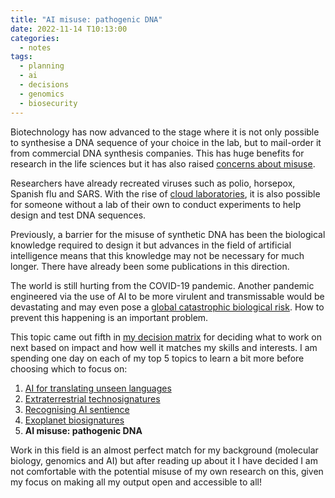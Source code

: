 ```yaml
---
title: "AI misuse: pathogenic DNA"
date: 2022-11-14 T10:13:00
categories:
  - notes
tags:
  - planning
  - ai
  - decisions
  - genomics
  - biosecurity
---
```


Biotechnology has now advanced to the stage where it is not only possible to synthesise a DNA sequence of your choice in the lab, but to mail-order it from commercial DNA synthesis companies. This has huge benefits for research in the life sciences but it has also raised [concerns about misuse][durc]. 

Researchers have already recreated viruses such as polio, horsepox, Spanish flu and SARS. With the rise of [cloud laboratories][cloud-lab], it is also possible for someone without a lab of their own to conduct experiments to help design and test DNA sequences.

Previously, a barrier for the misuse of synthetic DNA has been the biological knowledge required to design it but advances in the field of artificial intelligence means that this knowledge may not be necessary for much longer. There have already been some publications in this direction.

The world is still hurting from the COVID-19 pandemic. Another pandemic engineered via the use of AI to be more virulent and transmissable would be devastating and may even pose a [global catastrophic biological risk][gcbr]. How to prevent this happening is an important problem.

This topic came out fifth in [my decision matrix][choosing-research-topic] for deciding what to work on next based on impact and how well it matches my skills and interests. I am spending one day on each of my top 5 topics to learn a bit more before choosing which to focus on:

1. [AI for translating unseen languages][ai-nonhuman-language]
2. [Extraterrestrial technosignatures][technosignatures]
3. [Recognising AI sentience][ai-sentience]
4. [Exoplanet biosignatures][biosignatures]
5. **AI misuse: pathogenic DNA**
   
Work in this field is an almost perfect match for my background (molecular biology, genomics and AI) but after reading up about it I have decided I am not comfortable with the potential misuse of my own research on this, given my focus on making all my output open and accessible to all!


[ai-nonhuman-language]: https://open-research.gemmadanks.com/notes/ai-for-decoding-non-human-languages/
[ai-sentience]: https://open-research.gemmadanks.com/notes/recognising-ai-sentience/
[biosignatures]: https://open-research.gemmadanks.com/notes/exoplanet-biosignatures/
[choosing-research-topic]: https://open-research.gemmadanks.com/planning/choosing-research-topic/
[cloud-lab]: https://www.rsb.org.uk/biologist-features/the-biologist-s-guide-to-cloud-labs
[durc]: https://www.who.int/news-room/questions-and-answers/item/what-is-dual-use-research-of-concern
[gcbr]: https://80000hours.org/problem-profiles/preventing-catastrophic-pandemics/
[technosignatures]: https://open-research.gemmadanks.com/notes/technosignatures/